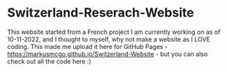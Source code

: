# Switzerland-Reserach-Website

This website started from a French project I am currently working on as of 10-11-2022, and I thought to myself, why not make a website as I LOVE coding. This made me upload it here for GitHub Pages - https://markusmcgo.github.io/Switzerland-Website - but you can also check out all the code here :)
